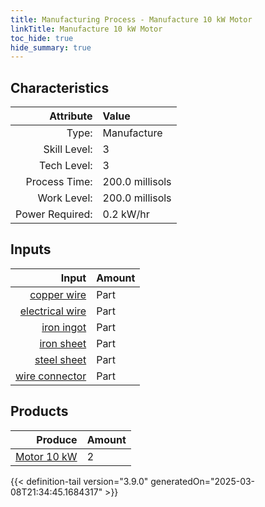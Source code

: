 ```yaml
---
title: Manufacturing Process - Manufacture 10 kW Motor
linkTitle: Manufacture 10 kW Motor
toc_hide: true
hide_summary: true
---
```

<!-- This is generated by the MarsSim HelpGenertor, do not edit. -->


## Characteristics

| Attribute      | Value |
|--------:|:------|
|Type:|Manufacture|
|Skill Level:|3|
|Tech Level:|3|
|Process Time:|200.0 millisols|
|Work Level:|200.0 millisols|
|Power Required:|0.2 kW/hr|

## Inputs

| Input      | Amount |
|--------:|:------|
|[copper wire](/docs/definitions/part/copper-wire)|Part|12|
|[electrical wire](/docs/definitions/part/electrical-wire)|Part|12|
|[iron ingot](/docs/definitions/part/iron-ingot)|Part|1|
|[iron sheet](/docs/definitions/part/iron-sheet)|Part|1|
|[steel sheet](/docs/definitions/part/steel-sheet)|Part|1|
|[wire connector](/docs/definitions/part/wire-connector)|Part|12|

## Products


| Produce      | Amount |
|--------:|:------|
|[Motor 10 kW](/docs/definitions/part/motor-10-kw)|2|



{{< definition-tail version="3.9.0" generatedOn="2025-03-08T21:34:45.1684317" >}}



